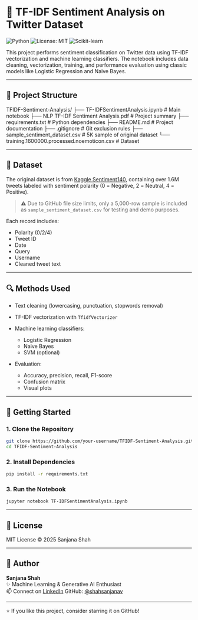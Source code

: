 # 💬 TF-IDF Sentiment Analysis on Twitter Dataset

![Python](https://img.shields.io/badge/Python-3.10-blue?logo=python)
![License: MIT](https://img.shields.io/badge/License-MIT-yellow.svg)
![Scikit-learn](https://img.shields.io/badge/Built%20With-scikit--learn-ff69b4)

This project performs sentiment classification on Twitter data using TF-IDF vectorization and machine learning classifiers. The notebook includes data cleaning, vectorization, training, and performance evaluation using classic models like Logistic Regression and Naive Bayes.

---

## 📁 Project Structure

TFIDF-Sentiment-Analysis/
├── TF-IDFSentimentAnalysis.ipynb        		# Main notebook
├── NLP TF-IDF Sentiment Analysis.pdf        		# Project summary
├── requirements.txt                     		# Python dependencies
├── README.md                            		# Project documentation
├── .gitignore                           		# Git exclusion rules
├── sample_sentiment_dataset.csv 			# 5K sample of original dataset
└── training.1600000.processed.noemoticon.csv  	# Dataset

---

## 🧠 Dataset

The original dataset is from [Kaggle Sentiment140](https://www.kaggle.com/datasets/abhi8923shriv/sentiment-analysis-dataset), containing over 1.6M tweets labeled with sentiment polarity (0 = Negative, 2 = Neutral, 4 = Positive).

> ⚠️ Due to GitHub file size limits, only a 5,000-row sample is included as `sample_sentiment_dataset.csv` for testing and demo purposes.

Each record includes:
- Polarity (0/2/4)
- Tweet ID
- Date
- Query
- Username
- Cleaned tweet text

---

## 🔍 Methods Used

- Text cleaning (lowercasing, punctuation, stopwords removal)

- TF-IDF vectorization with `TfidfVectorizer`

- Machine learning classifiers:
  - Logistic Regression
  - Naive Bayes
  - SVM (optional)

- Evaluation:
  - Accuracy, precision, recall, F1-score
  - Confusion matrix
  - Visual plots

---

## 🚀 Getting Started

### 1. Clone the Repository
```bash
git clone https://github.com/your-username/TFIDF-Sentiment-Analysis.git
cd TFIDF-Sentiment-Analysis
```

### 2. Install Dependencies
```bash
pip install -r requirements.txt
```

### 3. Run the Notebook
```bash
jupyter notebook TF-IDFSentimentAnalysis.ipynb
```

---

## 📄 License
MIT License © 2025 Sanjana Shah

---

## 👤 Author

**Sanjana Shah**  
✨ Machine Learning & Generative AI Enthusiast  
📫 Connect on [LinkedIn](https://www.linkedin.com/in/sanjanavshah)
GitHub: [@shahsanjanav](https://github.com/shahsanjanav)

---

⭐ If you like this project, consider starring it on GitHub!